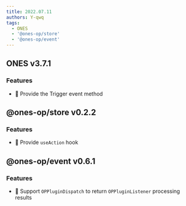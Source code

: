 ```yaml
---
title: 2022.07.11
authors: Y-qwq
tags:
  - ONES
  - '@ones-op/store'
  - '@ones-op/event'
---
```


## ONES v3.7.1

### Features

- 🌟 Provide the Trigger event method

## @ones-op/store v0.2.2

### Features

- 🌟 Provide `useAction` hook

## @ones-op/event v0.6.1

### Features

- 🌟 Support `OPPluginDispatch` to return `OPPluginListener` processing results
